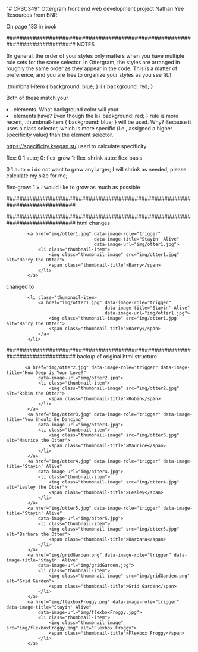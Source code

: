 "# CPSC349" 
Ottergram front end web development project 
Nathan Yee
Resources from BNR 



On page 133 in book 


#############################################################################
NOTES

 (In general, the order of your
styles only matters when you have multiple rule sets for the same selector. In Ottergram, the styles are
arranged in roughly the same order as they appear in the code. This is a matter of preference, and you
are free to organize your styles as you see fit.)

.thumbnail-item {
 background: blue;
 }
li {
 background: red;
}

Both of these match your <li> elements. What background color will your <li> elements have?
Even though the li { background: red; } rule is more recent, .thumbnail-item { background:
blue; } will be used. Why? Because it uses a class selector, which is more specific (i.e., assigned a
higher specificity value) than the element selector.



https://specificity.keegan.st/
used to calculate specificity 



flex: 0 1 auto;
0: flex-grow
1: flex-shrink
auto: flex-basis 

0 1 auto = i do not want to grow any larger; I will shrink as needed; please calculate my size for me;

flex-grow: 1 = i would like to grow as much as possible 



#############################################################################




#############################################################################
html changes 

            <a href="img/otter1.jpg" data-image-role="trigger" 
                                     data-image-title="Stayin' Alive"
                                     data-image-url="img/otter1.jpg">
                <li class="thumbnail-item">
                    <img class="thumbnail-image" src="img/otter1.jpg" alt="Barry the Otter">
                    <span class="thumbnail-title">Barry</span>
                </li>
            </a>

changed to 

            <li class="thumbnail-item>
                <a href="img/otter1.jpg" data-image-role="trigger" 
                                         data-image-title="Stayin' Alive"
                                         data-image-url="img/otter1.jpg">
                    <img class="thumbnail-image" src="img/otter1.jpg alt="Barry the Otter">
                    <span class="thumbnail-title">Barry</span>
                </a>
            </li>





#############################################################################
backup of original html structure 

           <a href="img/otter2.jpg" data-image-role="trigger" data-image-title="How Deep is Your Love?"
                data-image-url="img/otter2.jpg">
                <li class="thumbnail-item">
                    <img class="thumbnail-image" src="img/otter2.jpg" alt="Robin the Otter">
                    <span class="thumbnail-title">Robin</span>
                </li>
            </a>
            <a href="img/otter3.jpg" data-image-role="trigger" data-image-title="You Should Be Dancing"
                data-image-url="img/otter3.jpg">
                <li class="thumbnail-item">
                    <img class="thumbnail-image" src="img/otter3.jpg" alt="Maurice the Otter">
                    <span class="thumbnail-title">Maurice</span>
                </li>
            </a>
            <a href="img/otter4.jpg" data-image-role="trigger" data-image-title="Stayin' Alive"
                data-image-url="img/otter4.jpg">
                <li class="thumbnail-item">
                    <img class="thumbnail-image" src="img/otter4.jpg" alt="Lesley the Otter">
                    <span class="thumbnail-title">Lesley</span>
                </li>
            </a>
            <a href="img/otter5.jpg" data-image-role="trigger" data-image-title="Stayin' Alive"
                data-image-url="img/otter5.jpg">
                <li class="thumbnail-item">
                    <img class="thumbnail-image" src="img/otter5.jpg" alt="Barbara the Otter">
                    <span class="thumbnail-title">Barbara</span>
                </li>
            </a>
            <a href="img/gridGarden.png" data-image-role="trigger" data-image-title="Stayin' Alive"
                data-image-url="img/gridGarden.jpg">
                <li class="thumbnail-item">
                    <img class="thumbnail-image" src="img/gridGarden.png" alt="Grid Garden">
                    <span class="thumbnail-title">Grid Garden</span>
                </li>
            </a>
            <a href="img/flexboxFroggy.png" data-image-role="trigger" data-image-title="Stayin' Alive"
                data-image-url="img/flexboxFroggy.jpg">
                <li class="thumbnail-item">
                    <img class="thumbnail-image" src="img/flexboxFroggy.png" alt="Flexbox Froggy">
                    <span class="thumbnail-title">Flexbox Froggy</span>
                </li>
            </a>
